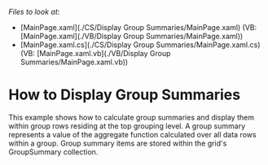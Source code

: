 <!-- default file list -->
*Files to look at*:

* [MainPage.xaml](./CS/Display Group Summaries/MainPage.xaml) (VB: [MainPage.xaml](./VB/Display Group Summaries/MainPage.xaml))
* [MainPage.xaml.cs](./CS/Display Group Summaries/MainPage.xaml.cs) (VB: [MainPage.xaml.vb](./VB/Display Group Summaries/MainPage.xaml.vb))
<!-- default file list end -->
# How to Display Group Summaries


<p>This example shows how to calculate group summaries and display them within group rows residing at the top grouping level. A group summary represents a value of the aggregate function calculated over all data rows within a group. Group summary items are stored within the grid's GroupSummary collection.</p>

<br/>



